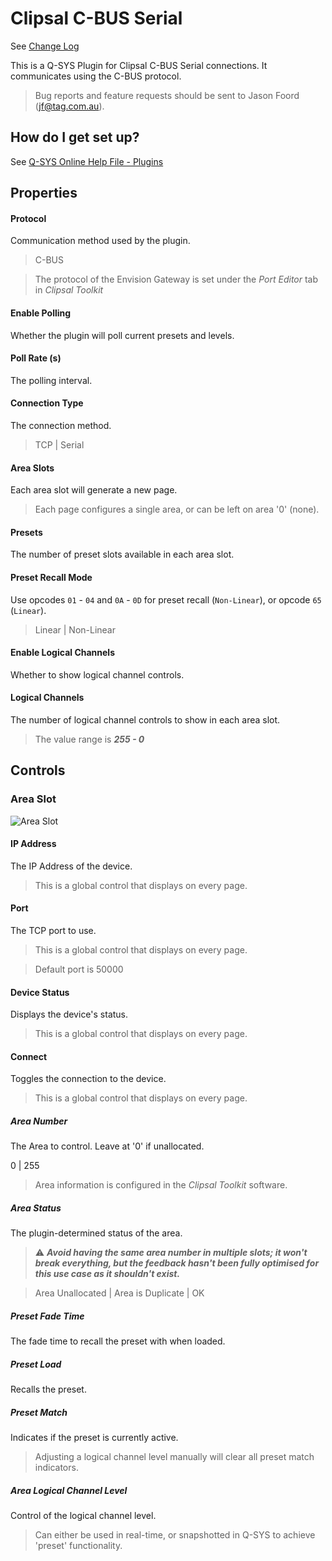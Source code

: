 # Clipsal C-BUS Serial

See [Change Log](/CHANGELOG.md)

This is a Q-SYS Plugin for Clipsal C-BUS Serial connections. It communicates using the C-BUS protocol.

> Bug reports and feature requests should be sent to Jason Foord (jf@tag.com.au).

## How do I get set up?

See [Q-SYS Online Help File - Plugins](https://q-syshelp.qsc.com/#Schematic_Library/plugins.htm)

## Properties

#### Protocol

Communication method used by the plugin.

> C-BUS

> The protocol of the Envision Gateway is set under the *Port Editor* tab in *Clipsal Toolkit*

#### Enable Polling

Whether the plugin will poll current presets and levels.

#### Poll Rate (s)

The polling interval.

#### Connection Type

The connection method.

> TCP | Serial

#### Area Slots

Each area slot will generate a new page.

> Each page configures a single area, or can be left on area '0' (none).

#### Presets

The number of preset slots available in each area slot.

#### Preset Recall Mode

Use opcodes `01` - `04` and `0A` - `0D` for preset recall (`Non-Linear`), or opcode `65` (`Linear`).

> Linear | Non-Linear

#### Enable Logical Channels

Whether to show logical channel controls.

#### Logical Channels

The number of logical channel controls to show in each area slot.

> The value range is ***255 - 0***

## Controls

### Area Slot
![Area Slot](./screenshots/interface.jpg)

#### IP Address

The IP Address of the device.

> This is a global control that displays on every page.

#### Port

The TCP port to use.

> This is a global control that displays on every page.

> Default port is 50000

#### Device Status

Displays the device's status.

> This is a global control that displays on every page.

#### Connect

Toggles the connection to the device.

> This is a global control that displays on every page.

##### Area Number

The Area to control. Leave at '0' if unallocated.

0 | 255

> Area information is configured in the *Clipsal Toolkit* software.

##### Area Status

The plugin-determined status of the area.

> :warning: ***Avoid having the same area number in multiple slots; it won't break everything, but the feedback hasn't been fully optimised for this use case as it shouldn't exist.***

> Area Unallocated | Area is Duplicate | OK

##### Preset Fade Time

The fade time to recall the preset with when loaded.

##### Preset Load

Recalls the preset.

##### Preset Match

Indicates if the preset is currently active.

> Adjusting a logical channel level manually will clear all preset match indicators.

##### Area Logical Channel Level

Control of the logical channel level.

> Can either be used in real-time, or snapshotted in Q-SYS to achieve 'preset' functionality.